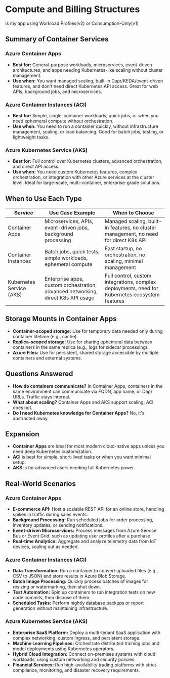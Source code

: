 # Compute and Billing Structures
Is my app using Workload Profiles(v2) or Consumption-Only(v1)

## Summary of Container Services

### Azure Container Apps
- **Best for:** General-purpose workloads, microservices, event-driven architectures, and apps needing Kubernetes-like scaling without cluster management.
- **Use when:** You want managed scaling, built-in Dapr/KEDA/event-driven features, and don't need direct Kubernetes API access. Great for web APIs, background jobs, and microservices.

### Azure Container Instances (ACI)
- **Best for:** Simple, single-container workloads, quick jobs, or when you need ephemeral compute without orchestration.
- **Use when:** You need to run a container quickly, without infrastructure management, scaling, or load balancing. Good for batch jobs, testing, or lightweight tasks.

### Azure Kubernetes Service (AKS)
- **Best for:** Full control over Kubernetes clusters, advanced orchestration, and direct API access.
- **Use when:** You need custom Kubernetes features, complex orchestration, or integration with other Azure services at the cluster level. Ideal for large-scale, multi-container, enterprise-grade solutions.

## When to Use Each Type

| Service                  | Use Case Example                                                                 | When to Choose                                                                                   |
|--------------------------|----------------------------------------------------------------------------------|--------------------------------------------------------------------------------------------------|
| Container Apps           | Microservices, APIs, event-driven jobs, background processing                    | Managed scaling, built-in features, no cluster management, no need for direct K8s API            |
| Container Instances      | Batch jobs, quick tests, simple workloads, ephemeral compute                     | Fast startup, no orchestration, no scaling, minimal management                                   |
| Kubernetes Service (AKS) | Enterprise apps, custom orchestration, advanced networking, direct K8s API usage | Full control, custom integrations, complex deployments, need for Kubernetes ecosystem features    |

## Storage Mounts in Container Apps

- **Container-scoped storage:** Use for temporary data needed only during container lifetime (e.g., cache).
- **Replica-scoped storage:** Use for sharing ephemeral data between containers in the same replica (e.g., logs for sidecar processing).
- **Azure Files:** Use for persistent, shared storage accessible by multiple containers and external systems.

## Questions Answered

- **How do containers communicate?** In Container Apps, containers in the same environment can communicate via FQDN, app name, or Dapr URLs. Traffic stays internal.
- **What about scaling?** Container Apps and AKS support scaling; ACI does not.
- **Do I need Kubernetes knowledge for Container Apps?** No, it's abstracted away.

## Expansion

- **Container Apps** are ideal for most modern cloud-native apps unless you need deep Kubernetes customization.
- **ACI** is best for simple, short-lived tasks or when you want minimal setup.
- **AKS** is for advanced users needing full Kubernetes power.

## Real-World Scenarios

### Azure Container Apps
- **E-commerce API:** Host a scalable REST API for an online store, handling spikes in traffic during sales events.
- **Background Processing:** Run scheduled jobs for order processing, inventory updates, or sending notifications.
- **Event-driven Microservices:** Process messages from Azure Service Bus or Event Grid, such as updating user profiles after a purchase.
- **Real-time Analytics:** Aggregate and analyze telemetry data from IoT devices, scaling out as needed.

### Azure Container Instances (ACI)
- **Data Transformation:** Run a container to convert uploaded files (e.g., CSV to JSON) and store results in Azure Blob Storage.
- **Batch Image Processing:** Quickly process batches of images for resizing or watermarking, then shut down.
- **Test Automation:** Spin up containers to run integration tests on new code commits, then dispose of them.
- **Scheduled Tasks:** Perform nightly database backups or report generation without maintaining infrastructure.

### Azure Kubernetes Service (AKS)
- **Enterprise SaaS Platform:** Deploy a multi-tenant SaaS application with complex networking, custom ingress, and persistent storage.
- **Machine Learning Pipelines:** Orchestrate distributed training jobs and model deployments using Kubernetes operators.
- **Hybrid Cloud Integration:** Connect on-premises systems with cloud workloads, using custom networking and security policies.
- **Financial Services:** Run high-availability trading platforms with strict compliance, monitoring, and disaster recovery requirements.

